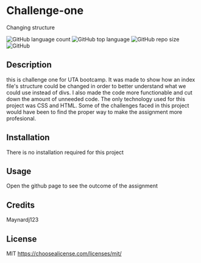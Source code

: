 # Challenge-one

Changing structure

![GitHub language count](https://img.shields.io/github/languages/count/Maynardj123/Challenge-one?style=flat-square)
![GitHub top language](https://img.shields.io/github/languages/top/Maynardj123/Challenge-one?color=green&style=flat-square)
![GitHub repo size](https://img.shields.io/github/repo-size/Maynardj123/Challenge-one?color=yellow&style=flat-square)
![GitHub](https://img.shields.io/github/license/Maynardj123/Challenge-one?color=orange&style=flat-square)


## Description
this is challenge one for UTA bootcamp. It was made to show how an index file's structure could be changed in order to better understand what we could use instead of divs. I also made the code more functionable and cut down the amount of unneeded code. The only technology used for this project was CSS and HTML. Some of the challenges faced in this project would have been to find the proper way to make the assignment more profesional.

## Installation
There is no installation required for this project


## Usage
Open the github page to see the outcome of the assignment



## Credits
Maynardj123


## License
MIT
https://choosealicense.com/licenses/mit/

